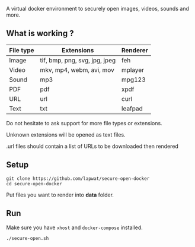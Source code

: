 A virtual docker environment to securely open images, videos, sounds and more.

## What is working ?

File type | Extensions | Renderer
--- | --- | ---
Image | tif, bmp, png, svg, jpg, jpeg | feh
Video | mkv, mp4, webm, avi, mov | mplayer
Sound | mp3 | mpg123
PDF | pdf | xpdf
URL | url | curl
Text | txt | leafpad

Do not hesitate to ask support for more file types or extensions.

Unknown extensions will be opened as text files.

.url files should contain a list of URLs to be downloaded then rendered

## Setup

```
git clone https://github.com/lapwat/secure-open-docker
cd secure-open-docker
```

Put files you want to render into **data** folder.

## Run

Make sure you have `xhost` and `docker-compose` installed.

```
./secure-open.sh
```
